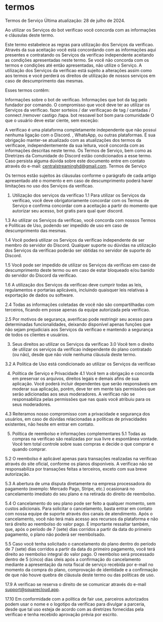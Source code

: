 # termos
Termos de Serviço
Última atualização: 28 de julho de 2024.

Ao utilizar os Serviços do bot verificao você concorda com as informações e cláusulas deste termo.

Este termo estabelece as regras para utilização dos Serviços da verificao. Através da sua aceitação você está concordando com as informações aqui presentes e contratando os Serviços da verificao independente aceitando as condições apresentadas neste termo. Se você não concorda com os termos e condições até então apresentadas, não utilize o Serviço. A utilização dos Serviços da verificao está sujeito a alterações assim como aos termos e você perderá os direitos de utilização de nossos serviços em caso de descumprimento das mesmas.

Esses termos contêm:

Informações sobre o bot de verificao.
Informações que bot da tag pelo fundador por comando.
O compromisso que você deve ter ao utilizar os Serviços da verificao.
fazer sorteios / dar verificaçao de tag / cantadas / connect /remover castigo /tapa.
bot resoavel bot bom para comunidade
O que o usuário deve estar ciente, sem exceção:

A verificao é uma plataforma completamente independente que não possui nenhuma ligação com o Discord. , WhatsApp, ou outras plataformas.
É sua obrigação manter-se atualizado com as atualizações dos termos da verificaoe, independentemente da sua leitura, você concorda com as informações descritas neste termo.
Os Termos de Serviço, bem como as Diretrizes da Comunidade do Discord estão condicionados a esse termo.
Caso persista alguma dúvida sobre este documento entre em contato através do e-mail: centralstreaminghd@gmail.com.
Termos de Serviço

Os termos estão sujeitos às cláusulas conforme o parágrafo de cada artigo apresentado até o momento e em caso de descumprimento poderá haver limitações no uso dos Serviços da verificao.

1. Utilização dos serviços da verificao
1.1 Para utilizar os Serviços da verificao, você deve obrigatoriamente concordar com os Termos de Serviço e confirma concordar com a aceitação a partir do momento que autorizar seu acesso, bot gratis para qual quer discord.

1.3 Ao utilizar os Serviços da verificao, você concorda com nossos Termos e Políticas de Uso, podendo ser impedido de uso em caso de descumprimento das mesmas.

1.4 Você poderá utilizar os Serviços da verificao independente de ser membro do servidor do Discord. Qualquer suporte ou dúvidas na utilização dos Serviços da verificao poderão ser obtidas no servidor de suporte do Discord.

1.5 Você pode ser impedido de utilizar os Serviços da verificao em caso de descumprimento deste termo ou em caso de estar bloqueado e/ou banido do servidor do Discord da verificao.

1.6 A utilização dos Serviços da verificao deve cumprir todas as leis, regulamentos e portarias aplicáveis, incluindo quaisquer leis relativas à exportação de dados ou software.

2.4 Todas as informações coletadas de você não são compartilhadas com terceiros, ficando em posse apenas da equipe autorizada pela verificao.

2.5 Por motivos de segurança, averificao pode restringir seu acesso para determinadas funcionalidades, deixando disponível apenas funções que não sejam prejudiciais aos Serviços da verificao  e mantendo a segurança de todos os clientes e usuários.

3. Seus direitos ao utilizar os Serviços da verificao
3.0 Você tem o direito de utilizar os serviços da verificao independente do plano contratado (ou não), desde que não viole nenhuma cláusula deste termo.

3.2 A Política de Uso está condicionado ao utilizar os Serviços da verificao

4. Política de Serviço e Privacidade
4.1 Você tem a obrigação e concorda em preservar os arquivos, direitos legais e demais afins de sua aplicação. Você poderá incluir dependentes que serão responsáveis em moderar sua aplicação, porém, deve ter em mente tais permissões que serão adicionadas aos seus moderadores. A verificao  não se responsabiliza pelas permissões que nas quais você atribuiu para os seus moderadores.

4.3 Reiteramos nosso compromisso com a privacidade e segurança dos usuários, em caso de dúvidas relacionadas a políticas de privacidades existentes, não hesite em entrar em contato.

5. Política de reembolso e informações complementares
5.1 Todas as compras na verificao  são realizadas por sua livre e espontânea vontade. Você tem total controle sobre suas compras e decide o que comprar e quando comprar.

5.2 O reembolso é aplicável apenas para transações realizadas na verificao através do site oficial, conforme os planos disponíveis. A verificao não se responsabiliza por transações feitas a terceiros, exceto com sua breve autorização.

5.3 A abertura de uma disputa diretamente na empresa processadora do pagamento (exemplo: Mercado Pago, Stripe, etc.) ocasionará no cancelamento imediato do seu plano e na retirada do direito de reembolso.

5.4 O cancelamento do seu plano pode ser feito a qualquer momento, sem custos adicionais. Para solicitar o cancelamento, basta entrar em contato com nossa equipe de suporte através dos canais de atendimento. Após o cancelamento, você não terá mais acesso aos recursos da plataforma e não terá direito ao reembolso do valor pago. É importante ressaltar também, que, após o período de 7 (sete) dias corridos a partir da data do primeiro pagamento, o plano não poderá ser reembolsado.

5.5 Caso você tenha solicitado o cancelamento do plano dentro do período de 7 (sete) dias corridos a partir da data do primeiro pagamento, você terá direito ao reembolso integral do valor pago. O reembolso será processado dentro de 5 (cinco) dias úteis após a confirmação do cancelamento mediante a apresentação da nota fiscal de serviço recebida por e-mail no momento da compra do plano, comprovação de identidade e a confirmação de que não houve quebra de cláusula deste termo ou das políticas de uso.


17.9 A verificao  se reserva o direito de se comunicar através do e-mail support@squarecloud.app.

17.10 Em conformidade com a política de fair use, parceiros autorizados podem usar o nome e o logotipo da verificao  para divulgar a parceria, desde que tal uso esteja de acordo com as diretrizes fornecidas pela verificao  e tenha recebido aprovação prévia por escrito.
